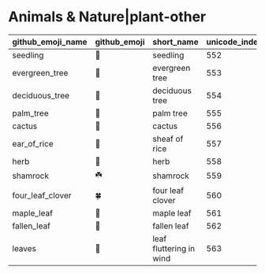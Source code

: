 # Animals & Nature|plant-other

|github_emoji_name|github_emoji|short_name|unicode_index|
|---|---|---|---|
|seedling|:seedling:|seedling|552|
|evergreen_tree|:evergreen_tree:|evergreen tree|553|
|deciduous_tree|:deciduous_tree:|deciduous tree|554|
|palm_tree|:palm_tree:|palm tree|555|
|cactus|:cactus:|cactus|556|
|ear_of_rice|:ear_of_rice:|sheaf of rice|557|
|herb|:herb:|herb|558|
|shamrock|:shamrock:|shamrock|559|
|four_leaf_clover|:four_leaf_clover:|four leaf clover|560|
|maple_leaf|:maple_leaf:|maple leaf|561|
|fallen_leaf|:fallen_leaf:|fallen leaf|562|
|leaves|:leaves:|leaf fluttering in wind|563|
